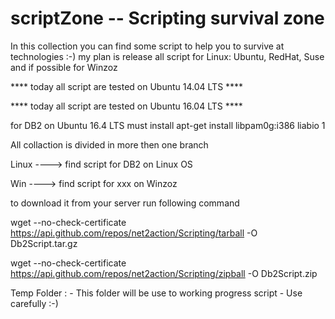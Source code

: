 # scriptZone -- Scripting survival zone


In this collection you can find some script to help you to survive at technologies :-)
my plan is release all script for Linux: Ubuntu, RedHat, Suse and if possible for Winzoz

 **** today all script are tested on Ubuntu 14.04 LTS ****
 
 **** today all script are tested on Ubuntu 16.04 LTS ****
 
 for DB2 on Ubuntu 16.4 LTS must install apt-get install libpam0g:i386 liabio 1
 
 All collaction is divided in more then one branch
 
 Linux ----> find script for DB2 on Linux OS
 
 Win ----> find script for xxx on Winzoz

to download it from your server run following command


wget --no-check-certificate  https://api.github.com/repos/net2action/Scripting/tarball -O Db2Script.tar.gz

wget --no-check-certificate  https://api.github.com/repos/net2action/Scripting/zipball -O Db2Script.zip

Temp Folder : - This folder will be use to working progress script - Use carefully :-)
